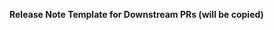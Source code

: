 <!-- AUTOCHANGELOG for Downstream PRs.

If you do not want a release note, please add the
"changelog: no-release-note" label to this PR.

Otherwise, fill the template out.
-->

**Release Note Template for Downstream PRs (will be copied)**

```release-note:replace-me

```

<!--
Release notes should be formatted with one of the following headings.
- release-note:bug
- release-note:note
- release-note:new-resource
- release-note:new-datasource
- release-note:deprecation
- release-note:breaking-change

Notes should:
- Start with a verb
- Use past tense (added/fixed/resolved) as much as possible
- Only use present tense in imperative sentences to suggest future behavior for
  breaking changes/deprecations ("Use X" vs "You should use X" or "Users should use X")
- Impersonal third person (no “I”, “you”, etc.)
- Start with `{{service}}` if changing an existing resource (see exampels below)

For example:

`compute`: added `foo_bar` field to `google_compute_foo` resource
`container`: deprecated `region` and `zone` on `google_container_unicorn`. Use `location` instead.

If you are adding a new resource or datasource, simply list the name(s) of the new resources or datasources.

`google_compute_new_resource`
`google_compute_new_datasource`
-->
